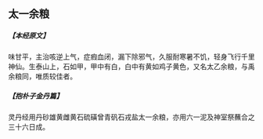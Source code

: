 ## 太一余粮

##### 【本经原文】
味甘平，主治咳逆上气，症瘕血闭，漏下除邪气，久服耐寒暑不饥，轻身飞行千里神仙。生泰山上，石如甲，甲中有白，白中有黄如鸡子黄色，又名太乙余粮，与禹余粮同，唯质较佳者。
##### 【抱朴子金丹篇】
灵丹经用丹砂雄黄雌黄石硫磺曾青矾石戎盐太一余粮，亦用六一泥及神室祭蘸合之三十六日成。
